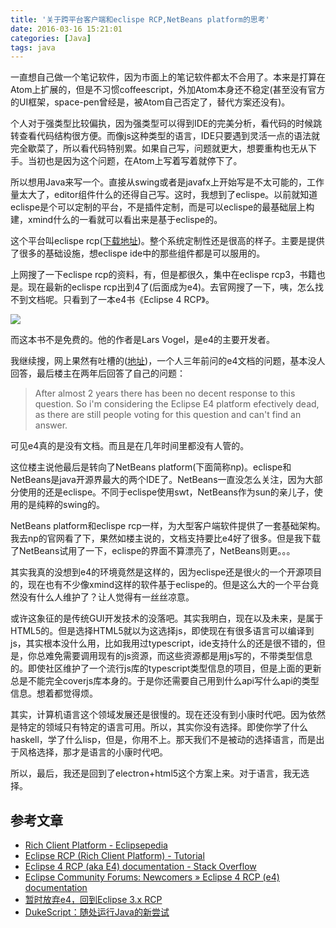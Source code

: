 ```yaml
---
title: '关于跨平台客户端和eclispe RCP,NetBeans platform的思考'
date: 2016-03-16 15:21:01
categories: [Java]
tags: java
---
```


一直想自己做一个笔记软件，因为市面上的笔记软件都太不合用了。本来是打算在Atom上扩展的，但是不习惯coffeescript，外加Atom本身还不稳定(甚至没有官方的UI框架，space-pen曾经是，被Atom自己否定了，替代方案还没有)。

个人对于强类型比较偏执，因为强类型可以得到IDE的完美分析，看代码的时候跳转查看代码结构很方便。而像js这种类型的语言，IDE只要遇到灵活一点的语法就完全歇菜了，所以看代码特别累。如果自己写，问题就更大，想要重构也无从下手。当初也是因为这个问题，在Atom上写着写着就停下了。

所以想用Java来写一个。直接从swing或者是javafx上开始写是不太可能的，工作量太大了，editor组件什么的还得自己写。这时，我想到了eclispe。以前就知道eclispe是个可以定制的平台，不是插件定制，而是可以eclispe的最基础层上构建，xmind什么的一看就可以看出来是基于eclispe的。

这个平台叫eclispe rcp([下载地址][eclipse_rcp_download])。整个系统定制性还是很高的样子。主要是提供了很多的基础设施，想eclispe ide中的那些组件都是可以服用的。

上网搜了一下eclispe rcp的资料，有，但是都很久，集中在eclispe rcp3，书籍也是。现在最新的eclispe rcp出到4了(后面成为e4)。去官网搜了一下，咦，怎么找不到文档呢。只看到了一本e4书《Eclipse 4 RCP》。

![](/img/eclispe/eclispe-rcp-document.png)

而这本书不是免费的。他的作者是Lars Vogel，是e4的主要开发者。

我继续搜，网上果然有吐槽的([地址][stackoverflow_e4_decument])，一个人三年前问的e4文档的问题，基本没人回答，最后楼主在两年后回答了自己的问题：

> After almost 2 years there has been no decent response to this question. So i'm considering the Eclipse E4 platform efectively dead, as there are still people voting for this question and can't find an answer.

可见e4真的是没有文档。而且是在几年时间里都没有人管的。

这位楼主说他最后是转向了NetBeans platform(下面简称np)。eclispe和NetBeans是java开源界最大的两个IDE了。NetBeans一直没怎么关注，因为大部分使用的还是eclispe。不同于eclispe使用swt，NetBeans作为sun的亲儿子，使用的是纯粹的swing的。

NetBeans platform和eclispe rcp一样，为大型客户端软件提供了一套基础架构。我去np的官网看了下，果然如楼主说的，文档支持要比e4好了很多。但是我下载了NetBeans试用了一下，eclispe的界面不算漂亮了，NetBeans则更。。。

其实我真的没想到e4的环境竟然是这样的，因为eclispe还是很火的一个开源项目的，现在也有不少像xmind这样的软件基于eclispe的。但是这么大的一个平台竟然没有什么人维护了？让人觉得有一丝丝凉意。

或许这象征的是传统GUI开发技术的没落吧。其实我明白，现在以及未来，是属于HTML5的。但是选择HTML5就以为这选择js，即使现在有很多语言可以编译到js，其实根本没什么用，比如我用过typescript，ide支持什么的还是很不错的，但是，你总难免需要调用现有的js资源，而这些资源都是用js写的，不带类型信息的。即使社区维护了一个流行js库的typescript类型信息的项目，但是上面的更新总是不能完全coverjs库本身的。于是你还需要自己用到什么api写什么api的类型信息。想着都觉得烦。

其实，计算机语言这个领域发展还是很慢的。现在还没有到小康时代吧。因为依然是特定的领域只有特定的语言可用。所以，其实你没有选择。即使你学了什么haskell，学了什么lisp，但是，你用不上。那天我们不是被动的选择语言，而是出于风格选择，那才是语言的小康时代吧。

所以，最后，我还是回到了electron+html5这个方案上来。对于语言，我无选择。

## 参考文章
- [Rich Client Platform - Eclipsepedia](https://wiki.eclipse.org/Rich_Client_Platform)
- [Eclipse RCP (Rich Client Platform) - Tutorial](http://www.vogella.com/tutorials/EclipseRCP/article.html)
- [Eclipse 4 RCP (aka E4) documentation - Stack Overflow][stackoverflow_e4_decument]
- [Eclipse Community Forums: Newcomers » Eclipse 4 RCP (e4) documentation](https://www.eclipse.org/forums/index.php/t/485982/)
- [暂时放弃e4，回到Eclipse 3.x RCP](http://m.blog.csdn.net/article/details?id=7924394)
- [DukeScript：随处运行Java的新尝试](http://www.tuicool.com/m/articles/6bAjUb)

[eclipse_rcp_download]: http://www.eclipse.org/downloads/packages/eclipse-rcp-and-rap-developers/keplersr2 "Eclipse for RCP and RAP Developers | Packages"
[stackoverflow_e4_decument]: http://stackoverflow.com/questions/16325693/eclipse-4-rcp-aka-e4-documentation "Eclipse 4 RCP (aka E4) documentation - Stack Overflow"